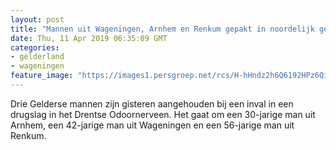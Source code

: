 ```yaml
---
layout: post
title: "Mannen uit Wageningen, Arnhem en Renkum gepakt in noordelijk gelegen drugslab"
date: Thu, 11 Apr 2019 06:35:09 GMT
categories: 
- gelderland 
- wageningen 
feature_image: "https://images1.persgroep.net/rcs/H-hHndz2h6Q6192HPz6Qiy_NIzg/diocontent/136866294/_fitwidth/400/?appId=21791a8992982cd8da851550a453bd7f&quality=0.7"
---
```


Drie Gelderse mannen zijn gisteren aangehouden bij een inval in een drugslag in het Drentse Odoornerveen. Het gaat om een 30-jarige man uit Arnhem, een 42-jarige man uit Wageningen en een 56-jarige man uit Renkum.
